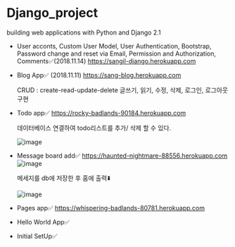 # Django_project
building web applications with Python and Django 2.1

- User acconts, Custom User Model, User Authentication, Bootstrap, Password change and reset via Email, 
  Permission and Authorization, Comments✅(2018.11.14)
  https://sangil-django.herokuapp.com

- Blog App✅ (2018.11.11)
 https://sang-blog.herokuapp.com
 
  CRUD : create-read-update-delete
   글쓰기, 읽기, 수정, 삭제, 로그인, 로그아웃 구현

- Todo app✅ 
 https://rocky-badlands-90184.herokuapp.com

  데이터베이스 연결하여 todo리스트를 추가/ 삭제 할 수 있다.

  ![image](https://user-images.githubusercontent.com/35569652/48073079-4ab56480-e221-11e8-981f-928bca51ab08.png) 
 
- Message board add✅
    https://haunted-nightmare-88556.herokuapp.com
    ![image](https://user-images.githubusercontent.com/35569652/47790431-800e0e00-dd5a-11e8-8957-c81b94ceb2e5.png)

    메세지를 db에 저장한 후 홈에 출력⬇️

     ![image](https://user-images.githubusercontent.com/35569652/47790523-bf3c5f00-dd5a-11e8-82e6-8bf29918265c.png)

- Pages app✅
 https://whispering-badlands-80781.herokuapp.com

- Hello World App✅

- Initial SetUp✅

